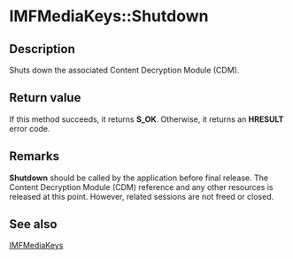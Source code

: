 # IMFMediaKeys::Shutdown

## Description

Shuts down the associated Content Decryption Module (CDM).

## Return value

If this method succeeds, it returns **S_OK**. Otherwise, it returns an **HRESULT** error code.

## Remarks

**Shutdown** should be called by the application before final release. The Content Decryption Module (CDM) reference and any other resources is released at this point. However, related sessions are not freed or closed.

## See also

[IMFMediaKeys](https://learn.microsoft.com/windows/desktop/api/mfmediaengine/nn-mfmediaengine-imfmediakeys)